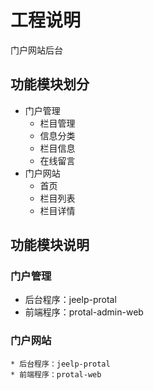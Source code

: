 # 工程说明
门户网站后台
## 功能模块划分
* 门户管理
    * 栏目管理
    * 信息分类
    * 栏目信息
    * 在线留言
* 门户网站
    * 首页
    * 栏目列表
    * 栏目详情
## 功能模块说明
### 门户管理
* 后台程序：jeelp-protal
* 前端程序：protal-admin-web
### 门户网站
    * 后台程序：jeelp-protal
    * 前端程序：protal-web     